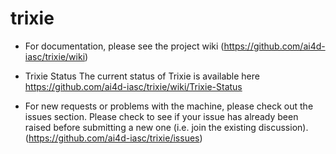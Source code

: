 # trixie
* For documentation, please see the project wiki (https://github.com/ai4d-iasc/trixie/wiki)

* Trixie Status
The current status of Trixie is available here https://github.com/ai4d-iasc/trixie/wiki/Trixie-Status

* For new requests or problems with the machine, please check out the issues section. Please check to see if your issue has already been raised before submitting a new one (i.e. join the existing discussion). (https://github.com/ai4d-iasc/trixie/issues)

